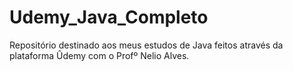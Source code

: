 # Udemy_Java_Completo
 Repositório destinado aos meus estudos de Java feitos através da plataforma Ûdemy com o Profº Nelio Alves.
